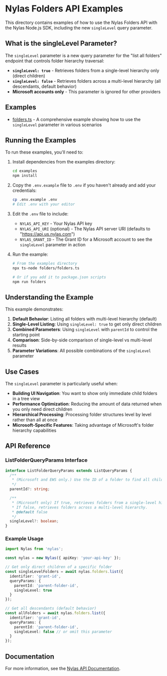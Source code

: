 # Nylas Folders API Examples

This directory contains examples of how to use the Nylas Folders API with the Nylas Node.js SDK, including the new `singleLevel` query parameter.

## What is the singleLevel Parameter?

The `singleLevel` parameter is a new query parameter for the "list all folders" endpoint that controls folder hierarchy traversal:

- **`singleLevel: true`** - Retrieves folders from a single-level hierarchy only (direct children)
- **`singleLevel: false`** - Retrieves folders across a multi-level hierarchy (all descendants, default behavior)
- **Microsoft accounts only** - This parameter is ignored for other providers

## Examples

- [folders.ts](./folders.ts) - A comprehensive example showing how to use the `singleLevel` parameter in various scenarios

## Running the Examples

To run these examples, you'll need to:

1. Install dependencies from the examples directory:
   ```bash
   cd examples
   npm install
   ```

2. Copy the `.env.example` file to `.env` if you haven't already and add your credentials:
   ```bash
   cp .env.example .env
   # Edit .env with your editor
   ```

3. Edit the `.env` file to include:
   - `NYLAS_API_KEY` - Your Nylas API key
   - `NYLAS_API_URI` (optional) - The Nylas API server URI (defaults to "https://api.us.nylas.com")
   - `NYLAS_GRANT_ID` - The Grant ID for a Microsoft account to see the `singleLevel` parameter in action

4. Run the example:
   ```bash
   # From the examples directory
   npx ts-node folders/folders.ts
   
   # Or if you add it to package.json scripts
   npm run folders
   ```

## Understanding the Example

This example demonstrates:

1. **Default Behavior**: Listing all folders with multi-level hierarchy (default)
2. **Single-Level Listing**: Using `singleLevel: true` to get only direct children
3. **Combined Parameters**: Using `singleLevel` with `parentId` to control the starting point
4. **Comparison**: Side-by-side comparison of single-level vs multi-level results
5. **Parameter Variations**: All possible combinations of the `singleLevel` parameter

## Use Cases

The `singleLevel` parameter is particularly useful when:

- **Building UI Navigation**: You want to show only immediate child folders in a tree view
- **Performance Optimization**: Reducing the amount of data returned when you only need direct children
- **Hierarchical Processing**: Processing folder structures level by level rather than all at once
- **Microsoft-Specific Features**: Taking advantage of Microsoft's folder hierarchy capabilities

## API Reference

### ListFolderQueryParams Interface

```typescript
interface ListFolderQueryParams extends ListQueryParams {
  /**
   * (Microsoft and EWS only.) Use the ID of a folder to find all child folders it contains.
   */
  parentId?: string;

  /**
   * (Microsoft only) If true, retrieves folders from a single-level hierarchy only. 
   * If false, retrieves folders across a multi-level hierarchy.
   * @default false
   */
  singleLevel?: boolean;
}
```

### Example Usage

```typescript
import Nylas from 'nylas';

const nylas = new Nylas({ apiKey: 'your-api-key' });

// Get only direct children of a specific folder
const singleLevelFolders = await nylas.folders.list({
  identifier: 'grant-id',
  queryParams: {
    parentId: 'parent-folder-id',
    singleLevel: true
  }
});

// Get all descendants (default behavior)
const allFolders = await nylas.folders.list({
  identifier: 'grant-id',
  queryParams: {
    parentId: 'parent-folder-id',
    singleLevel: false // or omit this parameter
  }
});
```

## Documentation

For more information, see the [Nylas API Documentation](https://developer.nylas.com/). 
